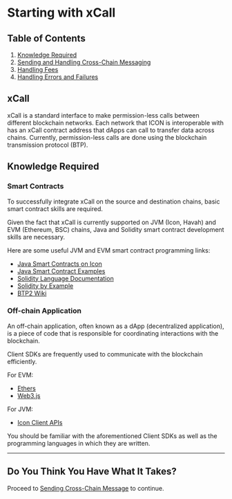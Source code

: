 # Starting with xCall

## Table of Contents

1. [Knowledge Required](#knowledge-required)
2. [Sending and Handling Cross-Chain Messaging](SENDING_CROSS_CHAIN_MESSAGE.md)
3. [Handling Fees](FEE_HANDLING.md)
4. [Handling Errors and Failures](ERROR_HANDLING.md)

## xCall

xCall is a standard interface to make permission-less calls between different blockchain networks.
Each network that ICON is interoperable with has an xCall contract address that dApps can call to transfer data across chains.
Currently, permission-less calls are done using the blockchain transmission protocol (BTP).

## Knowledge Required

### Smart Contracts

To successfully integrate xCall on the source and destination chains, basic smart contract skills are required.

Given the fact that xCall is currently supported on JVM (Icon, Havah) and EVM (Ethereum, BSC) chains, Java and Solidity smart contract development skills are necessary.

Here are some useful JVM and EVM smart contract programming links:
- [Java Smart Contracts on Icon](https://github.com/icon-community/icon.community/blob/6c4bd4ba602f99375d73f525d0e18249a48757f0/content/learn/java-articles/index.md)
- [Java Smart Contract Examples](https://github.com/icon-project/java-score-examples)
- [Solidity Language Documentation](https://docs.soliditylang.org/en/v0.8.20/)
- [Solidity by Example](https://solidity-by-example.org/)
- [BTP2 Wiki](https://github.com/icon-project/btp2/wiki)

### Off-chain Application

An off-chain application, often known as a dApp (decentralized application), is a piece of code that is responsible for coordinating interactions with the blockchain.

Client SDKs are frequently used to communicate with the blockchain efficiently.

For EVM:
- [Ethers](https://docs.ethers.org/v5/)
- [Web3.js](https://web3js.org/#/)

For JVM:
- [Icon Client APIs](https://docs.icon.community/icon-stack/client-apis)

You should be familiar with the aforementioned Client SDKs as well as the programming languages in which they are written.

---

## Do You Think You Have What It Takes?

Proceed to [Sending Cross-Chain Message](SENDING_CROSS_CHAIN_MESSAGE.md) to continue.
